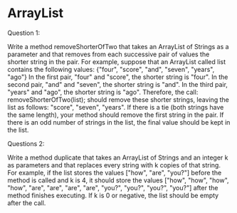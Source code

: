 # ArrayList
Question 1:

Write a method removeShorterOfTwo that takes an ArrayList of Strings as a parameter and that removes from each successive pair of values the shorter 
string in the pair. For example, suppose that an ArrayList called list contains the following values: {"four", "score", "and", "seven", "years", "ago"} 
In the first pair, "four" and "score", the shorter string is "four". In the second pair, "and" and "seven", the shorter string is "and". In the third pair,
"years" and "ago", the shorter string is "ago". Therefore, the call: removeShorterOfTwo(list); should remove these shorter strings, leaving the list
as follows: "score", "seven", "years". If there is a tie (both strings have the same length), your method should remove the first string in the pair. 
If there is an odd number of strings in the list, the final value should be kept in the list.

 

Questions 2:

Write a method duplicate that takes an ArrayList of Strings and an integer k as parameters and that replaces every string with k copies of that string. 
For example, if the list stores the values ["how", "are", "you?"] before the method is called and k is 4, it should store the values 
["how", "how", "how", "how", "are", "are", "are", "are", "you?", "you?", "you?", "you?"] after the method finishes executing. If k is 0 or negative,
the list should be empty after the call.

